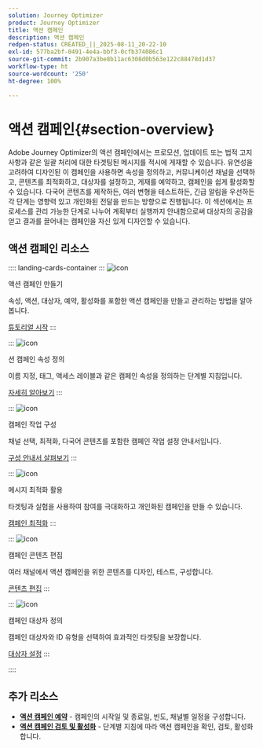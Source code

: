 ```yaml
---
solution: Journey Optimizer
product: Journey Optimizer
title: 액션 캠페인
description: 액션 캠페인
redpen-status: CREATED_||_2025-08-11_20-22-10
exl-id: 577ba2bf-0491-4e4a-bbf3-0cfb374086c1
source-git-commit: 2b907a3be8b11ac6308d0b563e122c88478d1d37
workflow-type: ht
source-wordcount: '250'
ht-degree: 100%

---
```


# 액션 캠페인{#section-overview}

Adobe Journey Optimizer의 액션 캠페인에서는 프로모션, 업데이트 또는 법적 고지 사항과 같은 일괄 처리에 대한 타겟팅된 메시지를 적시에 게재할 수 있습니다. 유연성을 고려하여 디자인된 이 캠페인을 사용하면 속성을 정의하고, 커뮤니케이션 채널을 선택하고, 콘텐츠를 최적화하고, 대상자를 설정하고, 게재를 예약하고, 캠페인을 쉽게 활성화할 수 있습니다. 다국어 콘텐츠를 제작하든, 여러 변형을 테스트하든, 긴급 알림을 우선하든 각 단계는 영향력 있고 개인화된 전달을 만드는 방향으로 진행됩니다. 이 섹션에서는 프로세스를 관리 가능한 단계로 나누어 계획부터 실행까지 안내함으로써 대상자의 공감을 얻고 결과를 끌어내는 캠페인을 자신 있게 디자인할 수 있습니다.

## 액션 캠페인 리소스

:::: landing-cards-container
:::
![icon](https://cdn.experienceleague.adobe.com/icons/circle-play.svg)

액션 캠페인 만들기

속성, 액션, 대상자, 예약, 활성화를 포함한 액션 캠페인을 만들고 관리하는 방법을 알아봅니다.

[튜토리얼 시작](../using/campaigns/create-campaign.md)
:::

:::
![icon](https://cdn.experienceleague.adobe.com/icons/gear.svg)

션 캠페인 속성 정의

이름 지정, 태그, 액세스 레이블과 같은 캠페인 속성을 정의하는 단계별 지침입니다.

[자세히 알아보기](../using/campaigns/campaign-properties.md)
:::

:::
![icon](https://cdn.experienceleague.adobe.com/icons/list-check.svg)

캠페인 작업 구성

채널 선택, 최적화, 다국어 콘텐츠를 포함한 캠페인 작업 설정 안내서입니다.

[구성 안내서 살펴보기](../using/campaigns/campaign-action.md)
:::

:::
![icon](https://cdn.experienceleague.adobe.com/icons/bullseye.svg)

메시지 최적화 활용

타겟팅과 실험을 사용하여 참여를 극대화하고 개인화된 캠페인을 만들 수 있습니다.

[캠페인 최적화](../using/campaigns/campaigns-message-optimization.md)
:::

:::
![icon](https://cdn.experienceleague.adobe.com/icons/pencil-alt.svg)

캠페인 콘텐츠 편집

여러 채널에서 액션 캠페인을 위한 콘텐츠를 디자인, 테스트, 구성합니다.

[콘텐츠 편집](../using/campaigns/campaign-content.md)
:::

:::
![icon](https://cdn.experienceleague.adobe.com/icons/users.svg)

캠페인 대상자 정의

캠페인 대상자와 ID 유형을 선택하여 효과적인 타겟팅을 보장합니다.

[대상자 설정](../using/campaigns/campaign-audience.md)
:::

::::


## 추가 리소스

- **[액션 캠페인 예약](../using/campaigns/campaign-schedule.md)** - 캠페인의 시작일 및 종료일, 빈도, 채널별 일정을 구성합니다.
- **[액션 캠페인 검토 및 활성화](../using/campaigns/review-activate-campaign.md)** - 단계별 지침에 따라 액션 캠페인을 확인, 검토, 활성화합니다.
